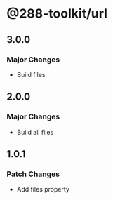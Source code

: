 # @288-toolkit/url

## 3.0.0

### Major Changes

- Build files

## 2.0.0

### Major Changes

- Build all files

## 1.0.1

### Patch Changes

- Add files property
